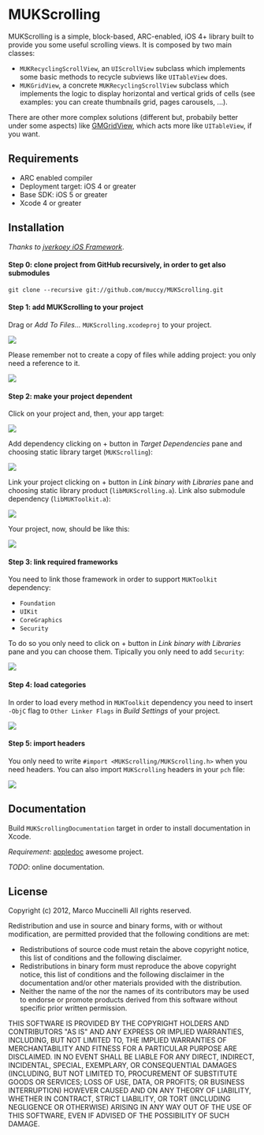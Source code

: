 MUKScrolling
===========
MUKScrolling is a simple, block-based, ARC-enabled, iOS 4+ library built to provide you some useful scrolling views.
It is composed by two main classes:
* `MUKRecyclingScrollView`, an `UIScrollView` subclass which implements some basic methods to recycle subviews like `UITableView` does.
* `MUKGridView`, a concrete `MUKRecyclingScrollView` subclass which implements the logic to display horizontal and vertical grids of cells (see examples: you can create thumbnails grid, pages carousels, ...).

There are other more complex solutions (different but, probabily better under some aspects) like [GMGridView], which acts more like `UITableView`, if you want.

Requirements
------------
* ARC enabled compiler
* Deployment target: iOS 4 or greater
* Base SDK: iOS 5 or greater
* Xcode 4 or greater

Installation
------------
*Thanks to [jverkoey iOS Framework]*.

#### Step 0: clone project from GitHub recursively, in order to get also submodules

    git clone --recursive git://github.com/muccy/MUKScrolling.git

#### Step 1: add MUKScrolling to your project
Drag or *Add To Files...* `MUKScrolling.xcodeproj` to your project.

<img src="http://i.imgur.com/7HdHW.png" />

Please remember not to create a copy of files while adding project: you only need a reference to it.

<img src="http://i.imgur.com/kXEJZ.png" />


#### Step 2: make your project dependent
Click on your project and, then, your app target:

<img src="http://i.imgur.com/IHlI9.png" />

Add dependency clicking on + button in *Target Dependencies* pane and choosing static library target (`MUKScrolling`):

<img src="http://i.imgur.com/gCtIG.png" />

Link your project clicking on + button in *Link binary with Libraries* pane and choosing static library product (`libMUKScrolling.a`). Link also submodule dependency (`libMUKToolkit.a`):

<img src="http://i.imgur.com/Cqjx5.png" />

Your project, now, should be like this:

<img src="http://i.imgur.com/iFn2I.png" />

#### Step 3: link required frameworks
You need to link those framework in order to support `MUKToolkit` dependency:

* `Foundation`
* `UIKit`
* `CoreGraphics`
* `Security`

To do so you only need to click on + button in *Link binary with Libraries* pane and you can choose them. Tipically you only need to add `Security`:

<img src="http://i.imgur.com/fTdEp.png" />

#### Step 4: load categories
In order to load every method in `MUKToolkit` dependency you need to insert `-ObjC` flag to `Other Linker Flags` in *Build Settings* of your project.

<img src="http://i.imgur.com/uwQrk.png" /> 


#### Step 5: import headers
You only need to write `#import <MUKScrolling/MUKScrolling.h>` when you need headers.
You can also import `MUKScrolling` headers in your `pch` file:

<img src="http://i.imgur.com/1cEX6.png" />


Documentation
-------------
Build `MUKScrollingDocumentation` target in order to install documentation in Xcode.

*Requirement*: [appledoc] awesome project.

*TODO*: online documentation.



License
-------
Copyright (c) 2012, Marco Muccinelli
All rights reserved.

Redistribution and use in source and binary forms, with or without
modification, are permitted provided that the following conditions are met:

* Redistributions of source code must retain the above copyright
notice, this list of conditions and the following disclaimer.
* Redistributions in binary form must reproduce the above copyright
notice, this list of conditions and the following disclaimer in the
documentation and/or other materials provided with the distribution.
* Neither the name of the <organization> nor the
names of its contributors may be used to endorse or promote products
derived from this software without specific prior written permission.

THIS SOFTWARE IS PROVIDED BY THE COPYRIGHT HOLDERS AND CONTRIBUTORS "AS IS" AND
ANY EXPRESS OR IMPLIED WARRANTIES, INCLUDING, BUT NOT LIMITED TO, THE IMPLIED
WARRANTIES OF MERCHANTABILITY AND FITNESS FOR A PARTICULAR PURPOSE ARE
DISCLAIMED. IN NO EVENT SHALL <COPYRIGHT HOLDER> BE LIABLE FOR ANY
DIRECT, INDIRECT, INCIDENTAL, SPECIAL, EXEMPLARY, OR CONSEQUENTIAL DAMAGES
(INCLUDING, BUT NOT LIMITED TO, PROCUREMENT OF SUBSTITUTE GOODS OR SERVICES;
 LOSS OF USE, DATA, OR PROFITS; OR BUSINESS INTERRUPTION) HOWEVER CAUSED AND
ON ANY THEORY OF LIABILITY, WHETHER IN CONTRACT, STRICT LIABILITY, OR TORT
(INCLUDING NEGLIGENCE OR OTHERWISE) ARISING IN ANY WAY OUT OF THE USE OF THIS
SOFTWARE, EVEN IF ADVISED OF THE POSSIBILITY OF SUCH DAMAGE.


[GMGridView]: https://github.com/gmoledina/GMGridView
[jverkoey iOS Framework]: https://github.com/jverkoey/iOS-Framework
[appledoc]: https://github.com/tomaz/appledoc

    
